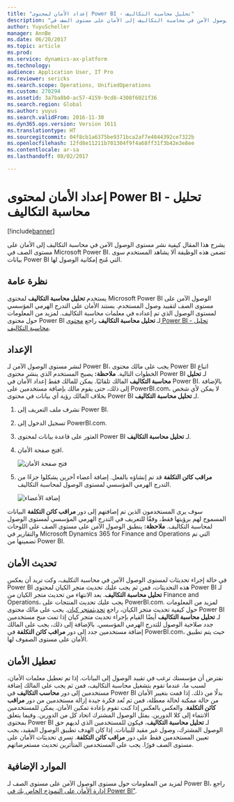 ```yaml
---
title: "إعداد الأمان لمحتوى Power BI - تحليل محاسبة التكاليف"
description: "يشرح هذا المقال كيفية نشر مستوى الوصول الآمن في محاسبة التكاليف إلى الأمان على مستوى الصف في Microsoft Power BI. تضمن هذه الوظيفة ألا يشاهد المستخدم سوى بيانات Power BI التي مُنح إمكانية الوصول لها."
author: YuyuScheller
manager: AnnBe
ms.date: 06/20/2017
ms.topic: article
ms.prod: 
ms.service: dynamics-ax-platform
ms.technology: 
audience: Application User, IT Pro
ms.reviewer: sericks
ms.search.scope: Operations, UnifiedOperations
ms.custom: 270294
ms.assetid: 3a7ba8b0-ac57-4159-9cd8-4308f6021f36
ms.search.region: Global
ms.author: yuyus
ms.search.validFrom: 2016-11-30
ms.dyn365.ops.version: Version 1611
ms.translationtype: HT
ms.sourcegitcommit: 04f8cb1a6375be9371bca2af7e4044392ce7322b
ms.openlocfilehash: 12fd8e11211b701304f9f4a68ff31f3b42e3e8ee
ms.contentlocale: ar-sa
ms.lasthandoff: 08/02/2017

---
```


# <a name="set-up-security-for-the-cost-accounting-analysis-power-bi-content"></a>إعداد الأمان لمحتوى Power BI - تحليل محاسبة التكاليف

[!include[banner](../includes/banner.md)]


يشرح هذا المقال كيفية نشر مستوى الوصول الآمن في محاسبة التكاليف إلى الأمان على مستوى الصف في Microsoft Power BI. تضمن هذه الوظيفة ألا يشاهد المستخدم سوى بيانات Power BI التي مُنح إمكانية الوصول لها.

<a name="overview"></a>نظرة عامة
--------

يستخدم **تحليل محاسبة التكاليف** لمحتوى Microsoft Power BI الوصول الآمن على مستوى الصف لتقييد وصول المستخدم. يستند الأمان على التدرج الهرمي المؤسسي لمستوى الوصول الذي تم إعداده في معلمات محاسبة التكاليف. لمزيد من المعلومات حول محتوى Power BI لـ **تحليل محاسبة التكاليف** راجع [محتوى Power BI - تحليل محاسبة التكاليف](cost-accounting-analysis-content-pack.md).

## <a name="setup"></a>الإعداد
لنشر مستوى الوصول الآمن لـ Power BI، يجب على مالك محتوى Power BI اتباع الخطوات التالية. **ملاحظة:** يصبح المستخدم الذي ينشر محتوى Power BI لـ **تحليل محاسبة التكاليف** المالك تلقائيًا. يمكن للمالك فقط إعداد الأمان في Power BI. بالإضافة إلى ذلك، حتى يقوم مالك بإضافة مستخدمين على PowerBI.com، لا يمكن لأي شخص بخلاف المالك رؤية أي بيانات في محتوى Power BI لـ **تحليل محاسبة التكاليف**.

1.  نشرف ملف التعريف إلى Power BI.
2.  تسجيل الدخول إلى PowerBI.com.
3.  العثور على قاعدة بيانات لمحتوى Power BI لـ **تحليل محاسبة التكاليف**.
4.  افتح صفحة الأمان. 

    ![فتح صفحة الأمان](./media/CA-picture-1.png)

5.  **مراقب كائن التكلفة** قد تم إنشاؤه بالفعل. إضافة أعضاء آخرين يشكلوا جزءًا من التدرج الهرمي المؤسسي لمستوى الوصول لمحاسبة التكاليف. 

    ![إضافة الأعضاء](./media/CA-picture-2.png)

سوف يرى المستخدمون الذين تم إضافتهم إلى دور **مراقب كائن التكلفة** البيانات المسموح لهم برؤيتها فقط، وفقًا للتعريف في التدرج الهرمي المؤسسي لمستوى الوصول لمحاسبة التكاليف. **ملاحظة:** ينطبق الوصول الآمن على مستوى الصف على اللوحات والتقارير في Microsoft Dynamics 365 for Finance and Operations التي تم تضمينها من Power BI.

## <a name="updating-security"></a>تحديث الأمان
في حالة إجراء تحديثات لمستوى الوصول الآمن في محاسبة التكليف، وكت تريد أن يعكس Power BI هذه التحديثات، فمن ثم يجب عليك تحديث متجر الكيان لمحتوى Power BI لـ **تحليل محاسبة التكاليف**. بعد الانتهاء من تحديث متجر الكيان من Finance and Operations، يجب عليك تحديث المنتجات على PowerBI.com. لمزيد من المعلومات حول كيفية تحديث متجر الكيان، راجع [تحديثمتجر كيان](power-bi-integration-entity-store.md#update-entity-store). يجب على مالك محتوى Power BI لـ **تحليل محاسبة التكاليف** أيضًا القيام بإجراء تحديث متجر كيان إذا تمت منح مستخدمين جدد صلاحية الوصول للتدرج الهرمي المؤسسي. بالإضافة إلى ذلك، يجب على المالك إضافة مستخدمين جدد إلى دور **مراقب كائن التكلفة** في PowerBI.com، حيث يتم تطبيق الأمان على مستوى الصفوف لها.

## <a name="disabling-security"></a>تعطيل الأمان
نفترض أن مؤسستك ترغب في تقييد الوصول إلى البيانات. إذا تم تعطيل معلمات الأمان، لسبب ما، عندما تقوم بتشغيل محاسبة التكاليف، فمن ثم يجب على المالك إضافة مستخدمين إلى دور **محاسب التكاليف** في Power BI بدلًا من ذلك. إذا قمت بتغيير الأمان من حالة ممكنة لحالة معطلة، فمن ثم تُعد فكرة جيدة إزالة مستخدمين من دور **مراقب كائن التكلفة**. والعكس بالعكس إذا كنت تقوم بإعادة تمكين الأمان. يمكن للمستخدمين الانتماء إلى كلا الدورين. يمثل الوصول المشترك اتحاد كل من الدورين. وفيما يتعلق بمحتوى Power BI لـ **تحليل محاسبة التكاليف**، فيكون للمستخدمين الذي لديهم حق الوصول المشترك، وصول غير مقيد للبيانات. إذا كان الهدف تطبيق الوصول المقيد، يجب تعيين المستخدمين فقط على دور **مراقب كائن التكلفة**. تسري تحديثات الأمان على مستوى الصف فورًا. يجب على المستخدمين المتأثرين تحديث مستعرضاتهم.

## <a name="additional-resources"></a>الموارد الإضافية
لمزيد من المعلومات حول مستوى الوصول الآمن على مستوى الصف لـ Power BI، راجع [إدارة الأمان على النموذج الخاص بك في Power BI"](https://powerbi.microsoft.com/en-us/documentation/powerbi-admin-rls/#manage-security-on-your-model).




